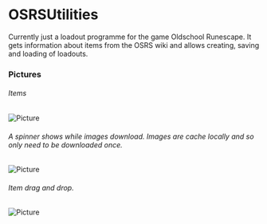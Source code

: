 # OSRSUtilities
Currently just a loadout programme for the game Oldschool Runescape. It gets information about items from the OSRS wiki and allows creating, saving and loading of loadouts. 

### Pictures
###### Items
![Picture](https://i.imgur.com/HEMbzYF.png)

###### A spinner shows while images download. Images are cache locally and so only need to be downloaded once.
![Picture](https://i.imgur.com/U3UCvOu.gif)

###### Item drag and drop.
![Picture](https://i.imgur.com/57xqylJ.gif)